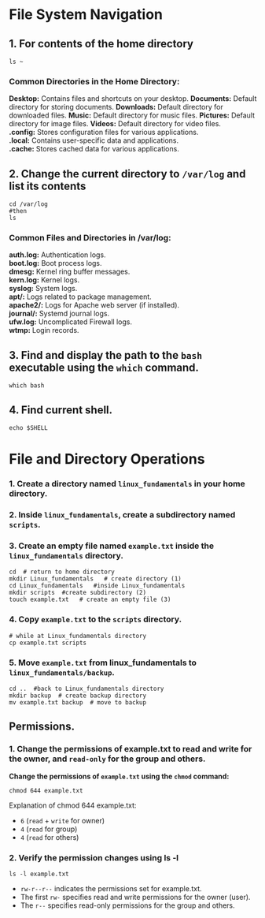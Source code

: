 # File System Navigation

## 1. For contents of the home directory
```
ls ~
```
### Common Directories in the Home Directory:
**Desktop:** Contains files and shortcuts on your desktop.
**Documents:** Default directory for storing documents.
**Downloads:** Default directory for downloaded files.
**Music:** Default directory for music files.
**Pictures:** Default directory for image files.
**Videos:** Default directory for video files. <br>
**.config:** Stores configuration files for various applications. <br>
**.local:** Contains user-specific data and applications. <br>
**.cache:** Stores cached data for various applications.


## 2. Change the current directory to `/var/log` and list its contents

```
cd /var/log
#then
ls
```
### Common Files and Directories in /var/log:
**auth.log:** Authentication logs. <br>
**boot.log:** Boot process logs.<br>
**dmesg:** Kernel ring buffer messages.<br>
**kern.log:** Kernel logs.<br>
**syslog:** System logs.<br>
**apt/:** Logs related to package management.<br>
**apache2/:** Logs for Apache web server (if installed).<br>
**journal/:** Systemd journal logs.<br>
**ufw.log:** Uncomplicated Firewall logs.<br>
**wtmp:** Login records.<br>

## 3. Find and display the path to the `bash` executable using the `which` command.

```
which bash
```

## 4. Find current shell.

```
echo $SHELL
```


# File and Directory Operations


### 1. Create a directory named `linux_fundamentals` in your home directory.
### 2. Inside `linux_fundamentals`, create a subdirectory named `scripts`.
### 3. Create an empty file named `example.txt` inside the `linux_fundamentals` directory.

```
cd  # return to home directory
mkdir Linux_fundamentals   # create directory (1)
cd Linux_fundamentals   #inside Linux_fundamentals
mkdir scripts  #create subdirectory (2)
touch example.txt   # create an empty file (3)
```

### 4. Copy `example.txt` to the `scripts` directory.

```
# while at Linux_fundamentals directory
cp example.txt scripts
```

### 5. Move `example.txt` from linux_fundamentals to `linux_fundamentals/backup`.
```
cd ..  #back to Linux_fundamentals directory
mkdir backup  # create backup directory
mv example.txt backup  # move to backup
```

## Permissions.

### 1. Change the permissions of example.txt to read and write for the owner, and `read-only` for the group and others.

**Change the permissions of `example.txt` using the `chmod` command:**
```
chmod 644 example.txt
```
Explanation of chmod 644 example.txt:

* `6` (`read` + `write` for owner)
* `4` (`read` for group)
* `4` (`read` for others)


### 2. Verify the permission changes using ls -l
```
ls -l example.txt
```
* `rw-r--r--` indicates the permissions set for example.txt.
* The first `rw-` specifies read and write permissions for the owner (user).
* The `r--` specifies read-only permissions for the group and others.